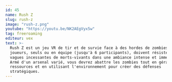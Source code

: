 ```yaml
---
id: 45
name: Rush Z
slug: rush-z
image: "rush-z.png"
youtube: "https://youtu.be/NK2AEgVyx5w"
tag: freeroaming
editeur: vex
text: >-
  Rush Z est un jeu VR de tir et de survie face à des hordes de zombies. Les
  joueurs, seuls ou en équipe (jusqu'à 6 participants), doivent résister à des
  vagues incessantes de morts-vivants dans une ambiance intense et immersive.
  Armé d'un arsenal varié, vous devrez abattre les zombies tout en gérant vos
  ressources et en utilisant l'environnement pour créer des défenses
  stratégiques.
---
```

